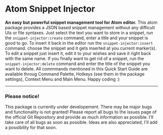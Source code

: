 # Atom Snippet Injector
**An easy but powerful snippet management tool for Atom editor.**
This atom package provides a JSON based snippet management without any difficult UIs or file syntaxes.
Just select the text you want to store in a snippet, run the `snippet-injector:create` command, enter a title and your snippet is good to go.
To insert it back in the editor run the `snippet-injector:insert` command. choose the snippet and it gets inserted at you current marker(s).
To edit a snippet just insert it, edit it to your wishes and save it right back with the same name.
If you finally want to get rid of a snippet, run the `snippet-injector:delete` command and enter the title of the snippet you want to delete.
All commmands mentioned in this Quick Start Guide are available throug Command Palette, Hotkeys (see them in the package settings), Context Menu and Main Menu.
Happy coding :)

---

### Please notice!
This package is currently under developement. There may be major bugs and functionality is not granted!
Please report all bugs to the issues page of the official Git Repository and provide as much information as possible.
I'll take care of all bugs as soon as possible. Ideas are also appreciated, I'll add a possibility for that soon.
